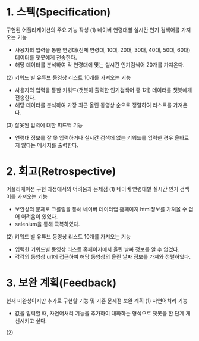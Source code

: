 # 1. 스펙(Specification)

구현된 어플리케이션의 주요 기능 작성
(1) 네이버 연령대별 실시간 인기 검색어를 가져오는 기능
  - 사용자의 입력을 통한 연령대(전체 연령대, 10대, 20대, 30대, 40대, 50대, 60대) 데이터를 챗봇에게 전송한다.
  - 해당 데이터를 분석하여 각 연령대에 맞는 실시간 인기검색어 20개를 가져온다.
  
(2) 키워드 별 유튜브 동영상 리스트 10개를 가져오는 기능
  - 사용자의 입력을 통한 키워드(챗봇이 출력한 인기검색어 중 1개) 데이터를 챗봇에게 전송한다.
  - 해당 데이터를 분석하여 가장 최근 올린 동영상 순으로 정렬하여 리스트를 가져온다.
  
(3) 잘못된 입력에 대한 피드백 기능
  - 연령대 정보를 잘 못 입력하거나 실시간 검색에 없는 키워드를 입력한 경우 올바르지 않다는 메세지를 출력한다.
  
# 2. 회고(Retrospective)

어플리케이션 구현 과정에서의 어려움과 문제점
(1) 네이버 연령대별 실시간 인기 검색어를 가져오는 기능
  - 보안상의 문제로 크롤링을 통해 네이버 테이터랩 홈페이지 html정보를 가져올 수 업어 어려움이 있었다.
  - selenium을 통해 극복하였다.
  
(2) 키워드 별 유튜브 동영상 리스트 10개를 가져오는 기능
  - 입력한 키워드별 동영상 리스트 홈페이지에서 올린 날짜 정보를 알 수 없었다.
  - 각각의 동영상 url에 접근하여 해당 동영상의 올린 날짜 정보를 가져와 정렬하였다.
  
# 3. 보완 계획(Feedback)

현재 미완성이지만 추가로 구현할 기능 및 기존 문제점 보완 계획
(1) 자연어처리 기능
  - 값을 입력할 때, 자연어처리 기능을 추가하여 대화하는 형식으로 챗봇을 한 단계 개선시키고 싶다.
  
(2) 
